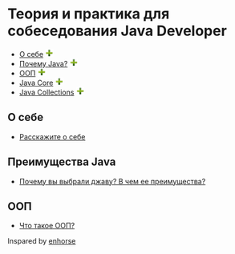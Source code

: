 # Теория и практика для собеседования Java Developer

+ [О себе](#О-себе) ![icon][pls]
+ [Почему Java?](#Преимущества-Java) ![icon][pls]
+ [ООП](#ООП) ![icon][pls]
+ [Java Core](#javaCore) ![icon][pls]
+ [Java Collections](#javaCollections) ![icon][pls]

## О себе
+ [Расскажите о себе](aboutMyself.md#О-себе)

## Преимущества Java
+ [Почему вы выбрали джаву? В чем ее преимущества?](whyJava.md#Почему-Java?)

## ООП
+ [Что такое ООП?](oop.md#ООП)

[pls]:pls.png

Inspared by [enhorse](https://github.com/enhorse)
